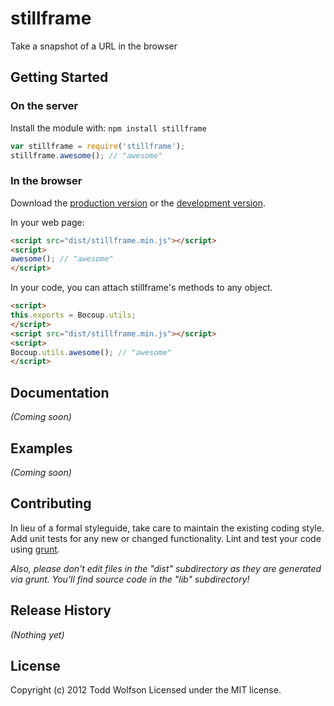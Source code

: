 # stillframe

Take a snapshot of a URL in the browser

## Getting Started
### On the server
Install the module with: `npm install stillframe`

```javascript
var stillframe = require('stillframe');
stillframe.awesome(); // "awesome"
```

### In the browser
Download the [production version][min] or the [development version][max].

[min]: https://raw.github.com/twolfson/stillframe/master/dist/stillframe.min.js
[max]: https://raw.github.com/twolfson/stillframe/master/dist/stillframe.js

In your web page:

```html
<script src="dist/stillframe.min.js"></script>
<script>
awesome(); // "awesome"
</script>
```

In your code, you can attach stillframe's methods to any object.

```html
<script>
this.exports = Bocoup.utils;
</script>
<script src="dist/stillframe.min.js"></script>
<script>
Bocoup.utils.awesome(); // "awesome"
</script>
```

## Documentation
_(Coming soon)_

## Examples
_(Coming soon)_

## Contributing
In lieu of a formal styleguide, take care to maintain the existing coding style. Add unit tests for any new or changed functionality. Lint and test your code using [grunt](http://gruntjs.com/).

_Also, please don't edit files in the "dist" subdirectory as they are generated via grunt. You'll find source code in the "lib" subdirectory!_

## Release History
_(Nothing yet)_

## License
Copyright (c) 2012 Todd Wolfson
Licensed under the MIT license.
